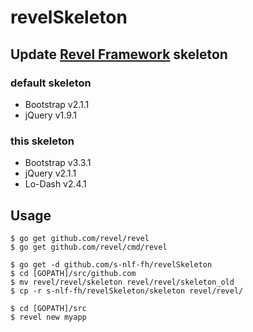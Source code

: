 revelSkeleton
============

## Update [Revel Framework](http://revel.github.io) skeleton

### default skeleton
- Bootstrap v2.1.1
- jQuery v1.9.1

### this skeleton
- Bootstrap v3.3.1
- jQuery v2.1.1
- Lo-Dash v2.4.1

## Usage
```
$ go get github.com/revel/revel
$ go get github.com/revel/cmd/revel

$ go get -d github.com/s-nlf-fh/revelSkeleton
$ cd [GOPATH]/src/github.com
$ mv revel/revel/skeleton revel/revel/skeleton_old
$ cp -r s-nlf-fh/revelSkeleton/skeleton revel/revel/

$ cd [GOPATH]/src
$ revel new myapp
```
